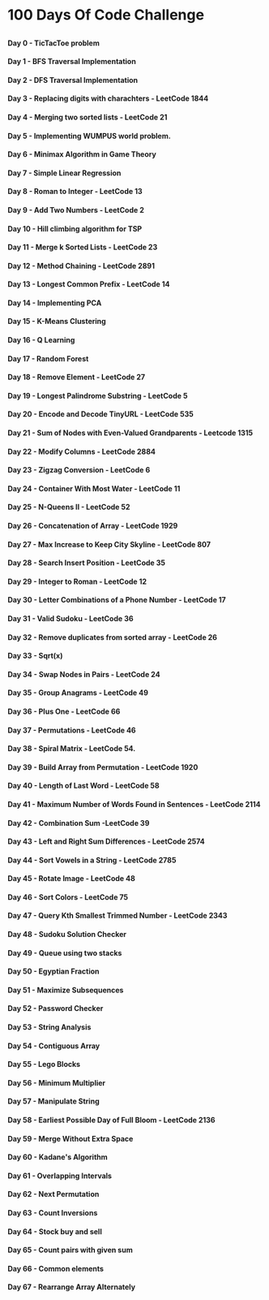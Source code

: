 # 100 Days Of Code Challenge
##
#### Day 0 - TicTacToe problem
#### Day 1 - BFS Traversal Implementation
#### Day 2 - DFS Traversal Implementation
#### Day 3 - Replacing digits with charachters - LeetCode 1844
#### Day 4 - Merging two sorted lists - LeetCode 21
#### Day 5 - Implementing WUMPUS world problem.
#### Day 6 - Minimax Algorithm in Game Theory
#### Day 7 - Simple Linear Regression
#### Day 8 - Roman to Integer - LeetCode 13
#### Day 9 - Add Two Numbers - LeetCode 2
#### Day 10 - Hill climbing algorithm for TSP
#### Day 11 - Merge k Sorted Lists - LeetCode 23
#### Day 12 - Method Chaining - LeetCode 2891
#### Day 13 - Longest Common Prefix - LeetCode 14
#### Day 14 - Implementing PCA
#### Day 15 - K-Means Clustering
#### Day 16 - Q Learning
#### Day 17 - Random Forest
#### Day 18 - Remove Element - LeetCode 27
#### Day 19 - Longest Palindrome Substring - LeetCode 5
#### Day 20 - Encode and Decode TinyURL - LeetCode 535
#### Day 21 - Sum of Nodes with Even-Valued Grandparents - Leetcode 1315 
#### Day 22 - Modify Columns - LeetCode 2884
#### Day 23 - Zigzag Conversion - LeetCode 6
#### Day 24 - Container With Most Water - LeetCode 11
#### Day 25 - N-Queens II - LeetCode 52
#### Day 26 - Concatenation of Array - LeetCode 1929
#### Day 27 - Max Increase to Keep City Skyline - LeetCode 807
#### Day 28 - Search Insert Position - LeetCode 35
#### Day 29 - Integer to Roman - LeetCode 12
#### Day 30 - Letter Combinations of a Phone Number - LeetCode 17
#### Day 31 - Valid Sudoku - LeetCode 36
#### Day 32 - Remove duplicates from sorted array - LeetCode 26
#### Day 33 - Sqrt(x)
#### Day 34 - Swap Nodes in Pairs - LeetCode 24
#### Day 35 - Group Anagrams - LeetCode 49
#### Day 36 - Plus One - LeetCode 66
#### Day 37 - Permutations - LeetCode 46
#### Day 38 - Spiral Matrix - LeetCode 54.
#### Day 39 - Build Array from Permutation - LeetCode 1920
#### Day 40 - Length of Last Word - LeetCode 58
#### Day 41 - Maximum Number of Words Found in Sentences - LeetCode 2114
#### Day 42 - Combination Sum -LeetCode 39
#### Day 43 - Left and Right Sum Differences - LeetCode 2574
#### Day 44 - Sort Vowels in a String - LeetCode 2785
#### Day 45 - Rotate Image - LeetCode 48
#### Day 46 - Sort Colors - LeetCode 75
#### Day 47 - Query Kth Smallest Trimmed Number - LeetCode 2343
#### Day 48 - Sudoku Solution Checker
#### Day 49 - Queue using two stacks
#### Day 50 - Egyptian Fraction
#### Day 51 - Maximize Subsequences 
#### Day 52 - Password Checker
#### Day 53 - String Analysis
#### Day 54 - Contiguous Array
#### Day 55 - Lego Blocks
#### Day 56 - Minimum Multiplier
#### Day 57 - Manipulate String
#### Day 58 - Earliest Possible Day of Full Bloom - LeetCode 2136
#### Day 59 - Merge Without Extra Space
#### Day 60 - Kadane's Algorithm
#### Day 61 - Overlapping Intervals
#### Day 62 - Next Permutation
#### Day 63 - Count Inversions
#### Day 64 - Stock buy and sell
#### Day 65 - Count pairs with given sum
#### Day 66 - Common elements
#### Day 67 - Rearrange Array Alternately
